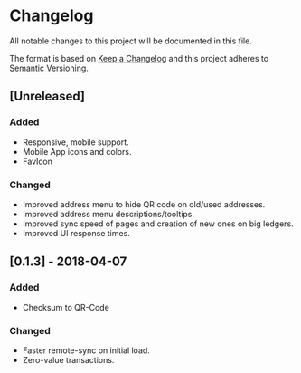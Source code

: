 # Changelog
All notable changes to this project will be documented in this file.

The format is based on [Keep a Changelog](http://keepachangelog.com/en/1.0.0/)
and this project adheres to [Semantic Versioning](http://semver.org/spec/v2.0.0.html).

## [Unreleased]

### Added
- Responsive, mobile support.
- Mobile App icons and colors.
- FavIcon

### Changed
- Improved address menu to hide QR code on old/used addresses.
- Improved address menu descriptions/tooltips.
- Improved sync speed of pages and creation of new ones on big ledgers.
- Improved UI response times.

## [0.1.3] - 2018-04-07

### Added
- Checksum to QR-Code

### Changed
- Faster remote-sync on initial load.
- Zero-value transactions.